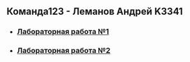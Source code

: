 ## Команда123 - Леманов Андрей K3341

- ### [Лабораторная работа №1](./Lab_1)
- ### [Лабораторная работа №2](./Lab_2)